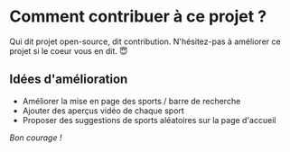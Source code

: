 # Comment contribuer à ce projet ?

Qui dit projet open-source, dit contribution. N'hésitez-pas à améliorer ce projet si le coeur vous en dit. 😇

## Idées d'amélioration

* Améliorer la mise en page des sports / barre de recherche
* Ajouter des aperçus vidéo de chaque sport
* Proposer des suggestions de sports aléatoires sur la page d'accueil

*Bon courage !*
